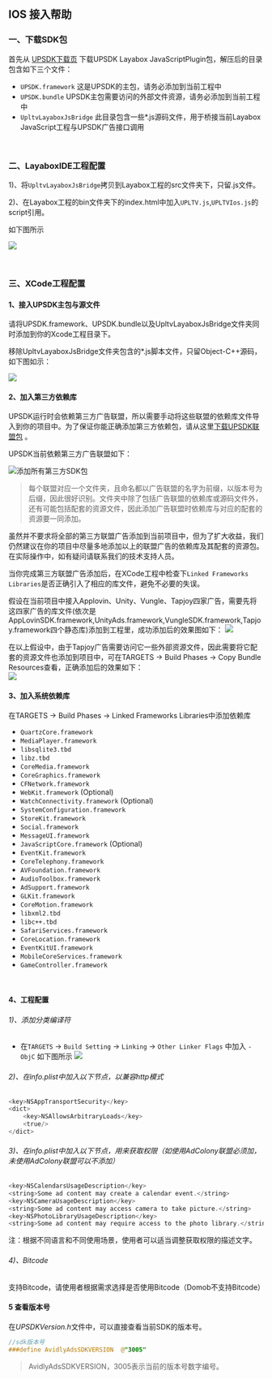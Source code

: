 ## IOS 接入帮助
### 一、下载SDK包
首先从 [UPSDK下载页](http://docc.upltv.com/docs/show/13 "SDK下载页面") 下载UPSDK Layabox JavaScriptPlugin包，解压后的目录包含如下三个文件：
- `UPSDK.framework` 这是UPSDK的主包，请务必添加到当前工程中
- `UPSDK.bundle` UPSDK主包需要访问的外部文件资源，请务必添加到当前工程中
- `UpltvLayaboxJsBridge` 此目录包含一些*.js源码文件，用于桥接当前Layabox JavaScript工程与UPSDK广告接口调用
</br>

### 二、LayaboxIDE工程配置

1)、将`UpltvLayaboxJsBridge`拷贝到Layabox工程的src文件夹下，只留.js文件。

2)、在Layabox工程的bin文件夹下的index.html中加入`UPLTV.js`,`UPLTVIos.js`的script引用。

如下图所示

![](http://docc.upltv.com/uploads/201809/5b98bcb7c6c2b_5b98bcb7.png)

</br>

### 三、XCode工程配置

#### 1、接入UPSDK主包与源文件
请将UPSDK.framework、UPSDK.bundle以及UpltvLayaboxJsBridge文件夹同时添加到你的Xcode工程目录下。

移除UpltvLayaboxJsBridge文件夹包含的*.js脚本文件，只留Object-C++源码，如下图如示：

![](http://docc.upltv.com/uploads/201809/5b98bf749a9ba_5b98bf74.png)


#### 2、加入第三方依赖库
UPSDK运行时会依赖第三方广告联盟，所以需要手动将这些联盟的依赖库文件导入到你的项目中。为了保证你能正确添加第三方依赖包，请从这里[下载UPSDK联盟包](http://docc.upltv.com/docs/show/13 "SDK第三方包下载") 。

UPSDK当前依赖第三方广告联盟如下：

![添加所有第三方SDK包](http://docc.upltv.com/uploads/201709/59afafb9143e9_59afafb9.png "添加所有第三方SDK包")

> 每个联盟对应一个文件夹，且命名都以广告联盟的名字为前缀，以版本号为后缀，因此很好识别。文件夹中除了包括广告联盟的依赖库或源码文件外，还有可能包括配套的资源文件，因此添加广告联盟时依赖库与对应的配套的资源要一同添加。

虽然并不要求将全部的第三方联盟广告添加到当前项目中，但为了扩大收益，我们仍然建议在你的项目中尽量多地添加以上的联盟广告的依赖库及其配套的资源包。在实际操作中，如有疑问请联系我们的技术支持人员。

当你完成第三方联盟广告添加后，在XCode工程中检查下`Linked Frameworks Libraries`是否正确引入了相应的库文件，避免不必要的失误。

假设在当前项目中接入Applovin、Unity、Vungle、Tapjoy四家广告，需要先将这四家广告的库文件(依次是AppLovinSDK.framework,UnityAds.framework,VungleSDK.framework,Tapjoy.framework四个静态库)添加到工程里，成功添加后的效果图如下：
![](http://docc.upltv.com/uploads/201804/5acc6644c33a5_5acc6644.png)

在以上假设中，由于Tapjoy广告需要访问它一些外部资源文件，因此需要将它配套的资源文件也添加到项目中，可在TARGETS → Build Phases → Copy Bundle Resources查看，正确添加后的效果如下：
<br>
![](http://docc.upltv.com/uploads/201804/5acc70803fec8_5acc7080.png)


#### 3、加入系统依赖库
在TARGETS → Build Phases → Linked Frameworks Libraries中添加依赖库
- `QuartzCore.framework`
- `MediaPlayer.framework`
- `libsqlite3.tbd`
- `libz.tbd`
- `CoreMedia.framework`
- `CoreGraphics.framework`
- `CFNetwork.framework`
- `WebKit.framework` (Optional)
- `WatchConnectivity.framework`	(Optional)
- `SystemConfiguration.framework`
- `StoreKit.framework`
- `Social.framework`
- `MessageUI.framework`
- `JavaScriptCore.framework`	(Optional)
- `EventKit.framework`
- `CoreTelephony.framework`
- `AVFoundation.framework`
- `AudioToolbox.framework`
- `AdSupport.framework`
- `GLKit.framework`
- `CoreMotion.framework`
- `libxml2.tbd`
- `libc++.tbd`
- `SafariServices.framework`
- `CoreLocation.framework`
- `EventKitUI.framework`
- `MobileCoreServices.framework`
- `GameController.framework`
<br>

#### 4、工程配置
###### 1)、添加分类编译符

- 在`TARGETS` → `Build Setting` → `Linking` → `Other Linker Flags` 中加入 `-ObjC` 如下图所示
![](http://docc.upltv.com/uploads/201804/5ae28e70be73c_5ae28e70.png)

###### 2)、在info.plist中加入以下节点，以兼容http模式

```objective-c
<key>NSAppTransportSecurity</key>
<dict>
	<key>NSAllowsArbitraryLoads</key>
	<true/>
</dict>
```

###### 3)、在info.plist中加入以下节点，用来获取权限（如使用AdColony联盟必须加，未使用AdColony联盟可以不添加）
```objective-c
<key>NSCalendarsUsageDescription</key>
<string>Some ad content may create a calendar event.</string>
<key>NSCameraUsageDescription</key>
<string>Some ad content may access camera to take picture.</string>
<key>NSPhotoLibraryUsageDescription</key>
<string>Some ad content may require access to the photo library.</string>
```

注：根据不同语言和不同使用场景，使用者可以适当调整获取权限的描述文字。
<br>

###### 4)、Bitcode
支持Bitcode，请使用者根据需求选择是否使用Bitcode（Domob不支持Bitcode）

#### 5 查看版本号
在*UPSDKVersion.h*文件中，可以直接查看当前SDK的版本号。

```objective-c
//sdk版本号
###define AvidlyAdsSDKVERSION  @"3005"
```
> AvidlyAdsSDKVERSION，3005表示当前的版本号数字编号。


